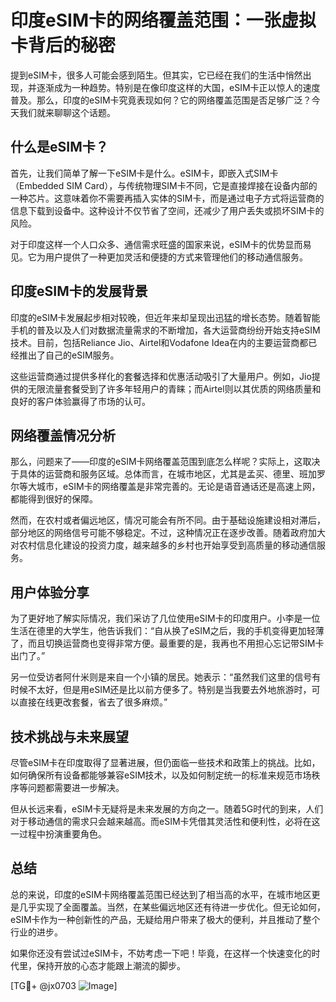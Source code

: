 # 印度eSIM卡的网络覆盖范围：一张虚拟卡背后的秘密

提到eSIM卡，很多人可能会感到陌生。但其实，它已经在我们的生活中悄然出现，并逐渐成为一种趋势。特别是在像印度这样的大国，eSIM卡正以惊人的速度普及。那么，印度的eSIM卡究竟表现如何？它的网络覆盖范围是否足够广泛？今天我们就来聊聊这个话题。

## 什么是eSIM卡？

首先，让我们简单了解一下eSIM卡是什么。eSIM卡，即嵌入式SIM卡（Embedded SIM Card），与传统物理SIM卡不同，它是直接焊接在设备内部的一种芯片。这意味着你不需要再插入实体的SIM卡，而是通过电子方式将运营商的信息下载到设备中。这种设计不仅节省了空间，还减少了用户丢失或损坏SIM卡的风险。

对于印度这样一个人口众多、通信需求旺盛的国家来说，eSIM卡的优势显而易见。它为用户提供了一种更加灵活和便捷的方式来管理他们的移动通信服务。

## 印度eSIM卡的发展背景

印度的eSIM卡发展起步相对较晚，但近年来却呈现出迅猛的增长态势。随着智能手机的普及以及人们对数据流量需求的不断增加，各大运营商纷纷开始支持eSIM技术。目前，包括Reliance Jio、Airtel和Vodafone Idea在内的主要运营商都已经推出了自己的eSIM服务。

这些运营商通过提供多样化的套餐选择和优惠活动吸引了大量用户。例如，Jio提供的无限流量套餐受到了许多年轻用户的青睐；而Airtel则以其优质的网络质量和良好的客户体验赢得了市场的认可。

## 网络覆盖情况分析

那么，问题来了——印度的eSIM卡网络覆盖范围到底怎么样呢？实际上，这取决于具体的运营商和服务区域。总体而言，在城市地区，尤其是孟买、德里、班加罗尔等大城市，eSIM卡的网络覆盖是非常完善的。无论是语音通话还是高速上网，都能得到很好的保障。

然而，在农村或者偏远地区，情况可能会有所不同。由于基础设施建设相对滞后，部分地区的网络信号可能不够稳定。不过，这种情况正在逐步改善。随着政府加大对农村信息化建设的投资力度，越来越多的乡村也开始享受到高质量的移动通信服务。

## 用户体验分享

为了更好地了解实际情况，我们采访了几位使用eSIM卡的印度用户。小李是一位生活在德里的大学生，他告诉我们：“自从换了eSIM之后，我的手机变得更加轻薄了，而且切换运营商也变得非常方便。最重要的是，我再也不用担心忘记带SIM卡出门了。”

另一位受访者阿什米则是来自一个小镇的居民。她表示：“虽然我们这里的信号有时候不太好，但是用eSIM还是比以前方便多了。特别是当我要去外地旅游时，可以直接在线更改套餐，省去了很多麻烦。”

## 技术挑战与未来展望

尽管eSIM卡在印度取得了显著进展，但仍面临一些技术和政策上的挑战。比如，如何确保所有设备都能够兼容eSIM技术，以及如何制定统一的标准来规范市场秩序等问题都需要进一步解决。

但从长远来看，eSIM卡无疑将是未来发展的方向之一。随着5G时代的到来，人们对于移动通信的需求只会越来越高。而eSIM卡凭借其灵活性和便利性，必将在这一过程中扮演重要角色。

## 总结

总的来说，印度的eSIM卡网络覆盖范围已经达到了相当高的水平，在城市地区更是几乎实现了全面覆盖。当然，在某些偏远地区还有待进一步优化。但无论如何，eSIM卡作为一种创新性的产品，无疑给用户带来了极大的便利，并且推动了整个行业的进步。

如果你还没有尝试过eSIM卡，不妨考虑一下吧！毕竟，在这样一个快速变化的时代里，保持开放的心态才能跟上潮流的脚步。

[TG💪+ @jx0703 ![Image](https://github.com/user-attachments/assets/dbca1d08-cadb-493c-b0ec-ad6f7a83f270)]